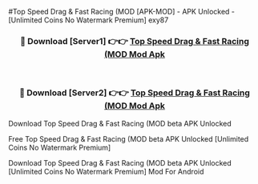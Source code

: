 #Top Speed Drag & Fast Racing (MOD [APK-MOD] - APK Unlocked - [Unlimited Coins No Watermark Premium] exy87



<div align="center">

<h3>🔴 Download [Server1] 👉👉 <a href="https://momento.my/?title=Top_Speed_Drag_&_Fast_Racing_(MOD">Top Speed Drag & Fast Racing (MOD Mod Apk</a></h3><br>

<h3>🔴 Download [Server2] 👉👉 <a href="https://momento.my/?title=Top_Speed_Drag_&_Fast_Racing_(MOD">Top Speed Drag & Fast Racing (MOD Mod Apk</a></h3>
</div>



Download Top Speed Drag & Fast Racing (MOD beta APK Unlocked

Free Top Speed Drag & Fast Racing (MOD beta APK Unlocked [Unlimited Coins No Watermark Premium]

Download Top Speed Drag & Fast Racing (MOD beta APK Unlocked [Unlimited Coins No Watermark Premium] Mod For Android
